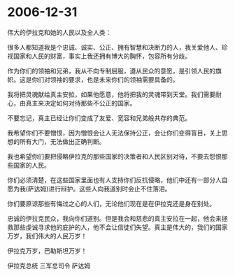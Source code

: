 # 2006-12-31

伟大的伊拉克和她的人民以及全人类：  

很多人都知道我是个忠诚、诚实、公正、拥有智慧和决断力的人，我关爱他人、珍视国家和人民的财富，事实上我还拥有博大的胸怀，包容所有分歧。  

作为你们的领袖和兄弟，我从不向专制屈服，遵从民众的意愿，是引领人民的旗帜。这是你们对领袖的要求，也是未来你们的领袖需要具备的。  

我将把灵魂献给真主安拉，如果他愿意，他将把我的灵魂带到天堂。我们需要耐心，由真主来决定如何对待那些不公正的国家。  

不要忘记，真主已经让你们变成了友爱、宽容和兄弟般共存的典范。  

我希望你们不要憎恨，因为憎恨会让人无法保持公正，会让你们变得盲目，关上思想的所有大门，无法做出正确判断。  

我也希望你们要把侵略伊拉克的那些国家的决策者和人民区别对待，不要去怨恨那些国家的人民。  

你们必须清楚，在这些国家里面也有人支持你们反抗侵略，他们中还有一部分人自愿为我(萨达姆)进行辩护。这些人向我道别时会止不住落泪。  

你们要原谅那些有悔过之心的人们，无论他们现在是在伊拉克还是身在别处。  

忠诚的伊拉克民众，我向你们道别。但是我会和慈悲的真主安拉在一起，他会来拯救那些虔诚寻求他的庇护的人，他不会让信徒们失望。真主是伟大的，我们的国家万岁，我们伟大的人民万岁！  

伊拉克万岁，巴勒斯坦万岁！  

伊拉克总统 三军总司令 萨达姆
